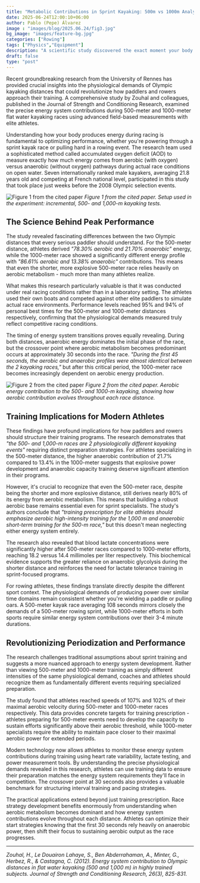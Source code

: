 ```yaml
---
title: "Metabolic Contributions in Sprint Kayaking: 500m vs 1000m Analysis"
date: 2025-06-24T12:00:10+06:00
author: Pablo (Pepe) Álvarez
image : "images/blog/2025.06.24/fig3.jpg"
bg_image: "images/feature-bg.jpg"
categories: ["Rowing"]
tags: ["Physics","Equipment"]
description: "A scientific study discovered the exact moment your body switches energy systems during racing — and it's earlier than you think!"
draft: false
type: "post"
---
```


Recent groundbreaking research from the University of Rennes has provided crucial insights into the physiological demands of Olympic kayaking distances that could revolutionize how paddlers and rowers approach their training. A comprehensive study by Zouhal and colleagues, published in the Journal of Strength and Conditioning Research, examined the precise energy system contributions during 500-meter and 1000-meter flat water kayaking races using advanced field-based measurements with elite athletes.

Understanding how your body produces energy during racing is fundamental to optimizing performance, whether you're powering through a sprint kayak race or pulling hard in a rowing event. The research team used a sophisticated method called accumulated oxygen deficit (AOD) to measure exactly how much energy comes from aerobic (with oxygen) versus anaerobic (without oxygen) pathways during actual race conditions on open water. Seven internationally ranked male kayakers, averaging 21.8 years old and competing at French national level, participated in this study that took place just weeks before the 2008 Olympic selection events.

![Figure 1 from the cited paper](/images/blog/2025.06.24/fig1.png)
*Figure 1 from the cited paper. Setup used in the experiment: incremental, 500- and 1,000-m kayaking tests.*


## The Science Behind Peak Performance

The study revealed fascinating differences between the two Olympic distances that every serious paddler should understand. For the 500-meter distance, athletes derived *"78.30% aerobic and 21.70% anaerobic"* energy, while the 1000-meter race showed a significantly different energy profile with *"86.61% aerobic and 13.38% anaerobic"* contributions. This means that even the shorter, more explosive 500-meter race relies heavily on aerobic metabolism - much more than many athletes realize.

What makes this research particularly valuable is that it was conducted under real racing conditions rather than in a laboratory setting. The athletes used their own boats and competed against other elite paddlers to simulate actual race environments. Performance levels reached 95% and 94% of personal best times for the 500-meter and 1000-meter distances respectively, confirming that the physiological demands measured truly reflect competitive racing conditions.

The timing of energy system transitions proves equally revealing. During both distances, anaerobic energy dominates the initial phase of the race, but the crossover point where aerobic metabolism becomes predominant occurs at approximately 30 seconds into the race. *"During the first 45 seconds, the aerobic and anaerobic profiles were almost identical between the 2 kayaking races,"* but after this critical period, the 1000-meter race becomes increasingly dependent on aerobic energy production.

![Figure 2 from the cited paper](/images/blog/2025.06.24/fig2.png)
*Figure 2 from the cited paper. Aerobic energy contribution to the 500- and 1000-m kayaking, showing how aerobic contribution evolves throughout each race distance.*

## Training Implications for Modern Athletes

These findings have profound implications for how paddlers and rowers should structure their training programs. The research demonstrates that *"the 500- and 1,000-m races are 2 physiologically different kayaking events"* requiring distinct preparation strategies. For athletes specializing in the 500-meter distance, the higher anaerobic contribution of 21.7% compared to 13.4% in the 1000-meter suggests that explosive power development and anaerobic capacity training deserve significant attention in their programs.

However, it's crucial to recognize that even the 500-meter race, despite being the shorter and more explosive distance, still derives nearly 80% of its energy from aerobic metabolism. This means that building a robust aerobic base remains essential even for sprint specialists. The study's authors conclude that *"training prescription for elite athletes should emphasize aerobic high-intensity training for the 1,000 m and anaerobic short-term training for the 500-m race,"* but this doesn't mean neglecting either energy system entirely.

The research also revealed that blood lactate concentrations were significantly higher after 500-meter races compared to 1000-meter efforts, reaching 18.2 versus 14.4 millimoles per liter respectively. This biochemical evidence supports the greater reliance on anaerobic glycolysis during the shorter distance and reinforces the need for lactate tolerance training in sprint-focused programs.

For rowing athletes, these findings translate directly despite the different sport context. The physiological demands of producing power over similar time domains remain consistent whether you're wielding a paddle or pulling oars. A 500-meter kayak race averaging 108 seconds mirrors closely the demands of a 500-meter rowing sprint, while 1000-meter efforts in both sports require similar energy system contributions over their 3-4 minute durations.

## Revolutionizing Periodization and Performance

The research challenges traditional assumptions about sprint training and suggests a more nuanced approach to energy system development. Rather than viewing 500-meter and 1000-meter training as simply different intensities of the same physiological demand, coaches and athletes should recognize them as fundamentally different events requiring specialized preparation.

The study found that athletes reached speeds of 107% and 102% of their maximal aerobic velocity during 500-meter and 1000-meter races respectively. This data provides concrete targets for training prescription - athletes preparing for 500-meter events need to develop the capacity to sustain efforts significantly above their aerobic threshold, while 1000-meter specialists require the ability to maintain pace closer to their maximal aerobic power for extended periods.

Modern technology now allows athletes to monitor these energy system contributions during training using heart rate variability, lactate testing, and power measurement tools. By understanding the precise physiological demands revealed in this research, athletes can use training data to ensure their preparation matches the energy system requirements they'll face in competition. The crossover point at 30 seconds also provides a valuable benchmark for structuring interval training and pacing strategies.

The practical applications extend beyond just training prescription. Race strategy development benefits enormously from understanding when aerobic metabolism becomes dominant and how energy system contributions evolve throughout each distance. Athletes can optimize their start strategies knowing that the first 30 seconds rely heavily on anaerobic power, then shift their focus to sustaining aerobic output as the race progresses.

---

*Zouhal, H., Le Douairon Lahaye, S., Ben Abderrahaman, A., Minter, G., Herbez, R., & Castagna, C. (2012). Energy system contribution to Olympic distances in flat water kayaking (500 and 1,000 m) in highly trained subjects. Journal of Strength and Conditioning Research, 26(3), 825-831.*